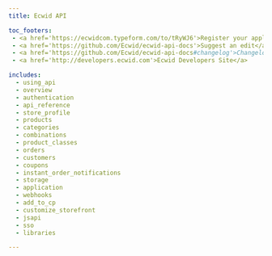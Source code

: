 ```yaml
---
title: Ecwid API

toc_footers:
 - <a href='https://ecwidcom.typeform.com/to/tRyWJ6'>Register your application</a>
 - <a href='https://github.com/Ecwid/ecwid-api-docs'>Suggest an edit</a>
 - <a href='https://github.com/Ecwid/ecwid-api-docs#changelog'>Changelog</a>
 - <a href='http://developers.ecwid.com'>Ecwid Developers Site</a>

includes:
  - using_api
  - overview
  - authentication
  - api_reference
  - store_profile
  - products
  - categories
  - combinations
  - product_classes
  - orders
  - customers
  - coupons
  - instant_order_notifications
  - storage
  - application
  - webhooks
  - add_to_cp
  - customize_storefront
  - jsapi
  - sso
  - libraries

---
```

